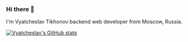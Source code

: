 ### Hi there 👋
I'm Vyatcheslav Tikhonov backend web developer from Moscow, Russia.

[![Vyatcheslav's GitHub stats](https://github-readme-stats.vercel.app/api?username=vyatcheslav&show_icons=true&theme=gotham)](https://github.com/anuraghazra/github-readme-stats)
